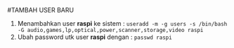 #TAMBAH USER BARU
1.	Menambahkan user **raspi** ke sistem :
    `useradd -m -g users -s /bin/bash -G audio,games,lp,optical,power,scanner,storage,video raspi`
2.	Ubah password utk user **raspi** dengan : `passwd raspi`
